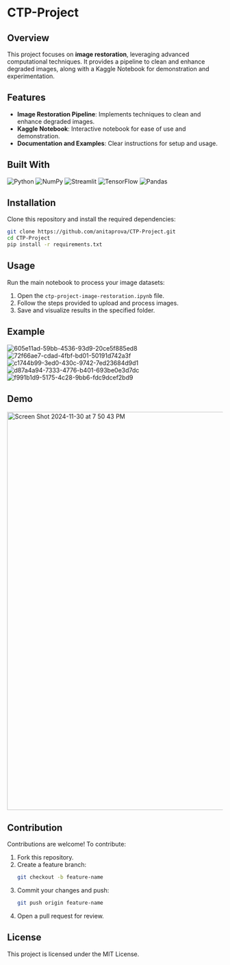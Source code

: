 # CTP-Project

## Overview
This project focuses on **image restoration**, leveraging advanced computational techniques. It provides a pipeline to clean and enhance degraded images, along with a Kaggle Notebook for demonstration and experimentation.

## Features
- **Image Restoration Pipeline**: Implements techniques to clean and enhance degraded images.
- **Kaggle Notebook**: Interactive notebook for ease of use and demonstration.
- **Documentation and Examples**: Clear instructions for setup and usage.

## Built With

![Python](https://img.shields.io/badge/-Python-3776AB?logo=python&logoColor=white&style=for-the-badge)
![NumPy](https://img.shields.io/badge/-NumPy-013243?logo=numpy&logoColor=white&style=for-the-badge)
![Streamlit](https://img.shields.io/badge/-Streamlit-FF4B4B?logo=streamlit&logoColor=white&style=for-the-badge)
![TensorFlow](https://img.shields.io/badge/-TensorFlow-FF6F00?logo=tensorflow&logoColor=white&style=for-the-badge)
![Pandas](https://img.shields.io/badge/-Pandas-150458?logo=pandas&logoColor=white&style=for-the-badge)


## Installation
Clone this repository and install the required dependencies:

```bash
git clone https://github.com/anitaprova/CTP-Project.git
cd CTP-Project
pip install -r requirements.txt
```

## Usage
Run the main notebook to process your image datasets:

1. Open the `ctp-project-image-restoration.ipynb` file.
2. Follow the steps provided to upload and process images.
3. Save and visualize results in the specified folder.

## Example
![605e11ad-59bb-4536-93d9-20ce5f885ed8](https://github.com/user-attachments/assets/7d98bf51-2387-4081-a302-8b1f15336b5e)
![72f66ae7-cdad-4fbf-bd01-50191d742a3f](https://github.com/user-attachments/assets/1818c9f8-9399-43a2-8069-e6e1722946af)
![c1744b99-3ed0-430c-9742-7ed23684d9d1](https://github.com/user-attachments/assets/557ce18a-9a03-47e8-80a9-6abe94afdb7c)
![d87a4a94-7333-4776-b401-693be0e3d7dc](https://github.com/user-attachments/assets/ebbef0f4-721d-4607-a226-b2a199b91f8d)
![f991b1d9-5175-4c28-9bb6-fdc9dcef2bd9](https://github.com/user-attachments/assets/dfb57283-1dca-4cce-bf75-2e744a81030f)

## Demo
[<img width="930" alt="Screen Shot 2024-11-30 at 7 50 43 PM" src="https://github.com/user-attachments/assets/68ebfcc9-8c67-4e89-8317-221e05fb41d5">](https://www.loom.com/share/b4f1c76f3d6449769273fe8b9e26f536?sid=83b632da-6850-4deb-a3dd-37de556f57a9)

## Contribution
Contributions are welcome! To contribute:

1. Fork this repository.
2. Create a feature branch:
   ```bash
   git checkout -b feature-name
   ```
3. Commit your changes and push:
   ```bash
   git push origin feature-name
   ```
4. Open a pull request for review.

## License
This project is licensed under the MIT License.

